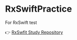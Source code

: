 # RxSwiftPractice

For RxSwift test

👉 [RxSwfit Study Repository](https://github.com/5anniversary/RxSwiftStudy)
